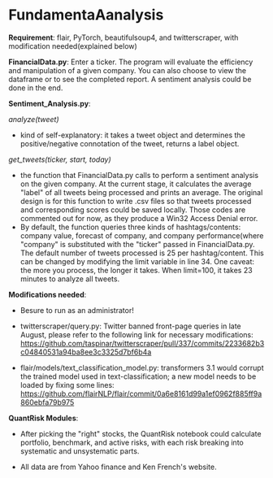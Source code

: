 # FundamentaAanalysis
**Requirement**: flair, PyTorch, beautifulsoup4, and twitterscraper, with modification needed(explained below)

**FinancialData.py**:
Enter a ticker. The program will evaluate the efficiency and manipulation of a given company. 
You can also choose to view the dataframe or to see the completed report. A sentiment analysis could be done in the end.

**Sentiment_Analysis.py**:

*analyze(tweet)* 
- kind of self-explanatory: it takes a tweet object and determines the positive/negative connotation of the tweet, returns a label object.

*get_tweets(ticker, start, today)* 
- the function that FinancialData.py calls to perform a sentiment analysis on the given company. At the current stage, it calculates the average "label" of all tweets being processed and prints an average. The original design is for this function to write .csv files so that tweets processed and corresponding scores could be saved locally. Those codes are commented out for now, as they produce a Win32 Access Denial error. 
- By default, the function queries three kinds of hashtags/contents: company value, forecast of company, and company performance(where "company" is substituted with the "ticker" passed in FinancialData.py. The default number of tweets processed is 25 per hashtag/content. This can be changed by modifying the limit variable in line 34. One caveat: the more you process, the longer it takes. When limit=100, it takes 23 minutes to analyze all tweets. 

**Modifications needed**: 
- Besure to run as an administrator! 

- twitterscraper/query.py: Twitter banned front-page queries in late August, please refer to the following link for necessary modifications: https://github.com/taspinar/twitterscraper/pull/337/commits/2233682b3c04840531a94ba8ee3c3325d7bf6b4a

- flair/models/text_classification_model.py: transformers 3.1 would corrupt the trained model used in text-classification; a new model needs to be loaded by fixing some lines:
https://github.com/flairNLP/flair/commit/0a6e8161d99a1ef0962f885ff9a860ebfa79b975

**QuantRisk Modules**:
- After picking the "right" stocks, the QuantRisk notebook could calculate portfolio, benchmark, and active risks, with each risk breaking into systematic and unsystematic parts. 

- All data are from Yahoo finance and Ken French's website. 
